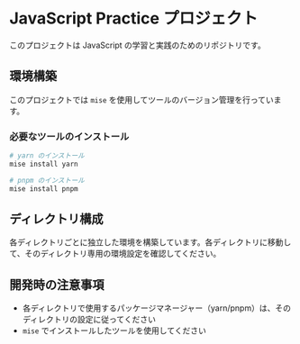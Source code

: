# JavaScript Practice プロジェクト

このプロジェクトは JavaScript の学習と実践のためのリポジトリです。

## 環境構築

このプロジェクトでは `mise` を使用してツールのバージョン管理を行っています。

### 必要なツールのインストール

```bash
# yarn のインストール
mise install yarn

# pnpm のインストール
mise install pnpm
```

## ディレクトリ構成

各ディレクトリごとに独立した環境を構築しています。各ディレクトリに移動して、そのディレクトリ専用の環境設定を確認してください。

## 開発時の注意事項

- 各ディレクトリで使用するパッケージマネージャー（yarn/pnpm）は、そのディレクトリの設定に従ってください
- `mise` でインストールしたツールを使用してください